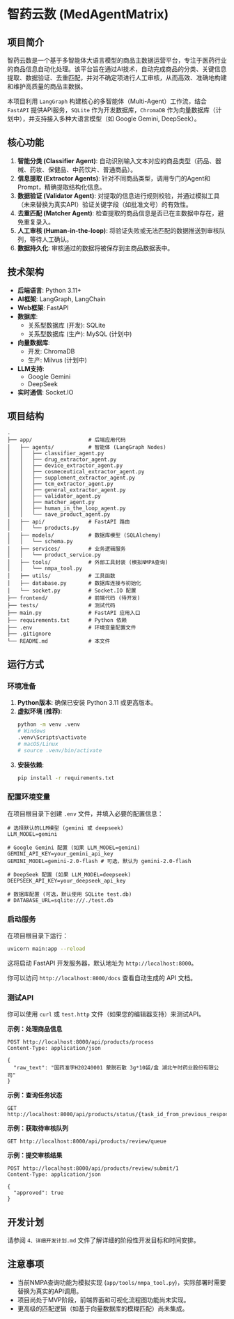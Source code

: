 # 智药云数 (MedAgentMatrix)

## 项目简介

智药云数是一个基于多智能体大语言模型的商品主数据运营平台，专注于医药行业的商品信息自动化处理。该平台旨在通过AI技术，自动完成商品的分类、关键信息提取、数据验证、去重匹配，并对不确定项进行人工审核，从而高效、准确地构建和维护高质量的商品主数据。

本项目利用 `LangGraph` 构建核心的多智能体（Multi-Agent）工作流，结合 `FastAPI` 提供API服务，`SQLite` 作为开发数据库，`ChromaDB` 作为向量数据库（计划中），并支持接入多种大语言模型（如 Google Gemini, DeepSeek）。

## 核心功能

1.  **智能分类 (Classifier Agent)**: 自动识别输入文本对应的商品类型（药品、器械、药妆、保健品、中药饮片、普通商品）。
2.  **信息提取 (Extractor Agents)**: 针对不同商品类型，调用专门的Agent和Prompt，精确提取结构化信息。
3.  **数据验证 (Validator Agent)**: 对提取的信息进行规则校验，并通过模拟工具（未来替换为真实API）验证关键字段（如批准文号）的有效性。
4.  **去重匹配 (Matcher Agent)**: 检查提取的商品信息是否已在主数据中存在，避免重复录入。
5.  **人工审核 (Human-in-the-loop)**: 将验证失败或无法匹配的数据推送到审核队列，等待人工确认。
6.  **数据持久化**: 审核通过的数据将被保存到主商品数据表中。

## 技术架构

*   **后端语言**: Python 3.11+
*   **AI框架**: LangGraph, LangChain
*   **Web框架**: FastAPI
*   **数据库**:
    *   关系型数据库 (开发): SQLite
    *   关系型数据库 (生产): MySQL (计划中)
*   **向量数据库**:
    *   开发: ChromaDB
    *   生产: Milvus (计划中)
*   **LLM支持**:
    *   Google Gemini
    *   DeepSeek
*   **实时通信**: Socket.IO

## 项目结构

```
.
├── app/                  # 后端应用代码
│   ├── agents/           # 智能体 (LangGraph Nodes)
│   │   ├── classifier_agent.py
│   │   ├── drug_extractor_agent.py
│   │   ├── device_extractor_agent.py
│   │   ├── cosmeceutical_extractor_agent.py
│   │   ├── supplement_extractor_agent.py
│   │   ├── tcm_extractor_agent.py
│   │   ├── general_extractor_agent.py
│   │   ├── validator_agent.py
│   │   ├── matcher_agent.py
│   │   ├── human_in_the_loop_agent.py
│   │   └── save_product_agent.py
│   ├── api/              # FastAPI 路由
│   │   └── products.py
│   ├── models/           # 数据库模型 (SQLAlchemy)
│   │   └── schema.py
│   ├── services/         # 业务逻辑服务
│   │   └── product_service.py
│   ├── tools/            # 外部工具封装 (模拟NMPA查询)
│   │   └── nmpa_tool.py
│   ├── utils/            # 工具函数
│   ├── database.py       # 数据库连接与初始化
│   └── socket.py         # Socket.IO 配置
├── frontend/             # 前端代码 (待开发)
├── tests/                # 测试代码
├── main.py               # FastAPI 应用入口
├── requirements.txt      # Python 依赖
├── .env                  # 环境变量配置文件
├── .gitignore
└── README.md             # 本文件
```

## 运行方式

### 环境准备

1.  **Python版本**: 确保已安装 Python 3.11 或更高版本。
2.  **虚拟环境 (推荐)**:
    ```bash
    python -m venv .venv
    # Windows
    .venv\Scripts\activate
    # macOS/Linux
    # source .venv/bin/activate
    ```
3.  **安装依赖**:
    ```bash
    pip install -r requirements.txt
    ```

### 配置环境变量

在项目根目录下创建 `.env` 文件，并填入必要的配置信息：

```
# 选择默认的LLM模型 (gemini 或 deepseek)
LLM_MODEL=gemini

# Google Gemini 配置 (如果 LLM_MODEL=gemini)
GEMINI_API_KEY=your_gemini_api_key
GEMINI_MODEL=gemini-2.0-flash # 可选，默认为 gemini-2.0-flash

# DeepSeek 配置 (如果 LLM_MODEL=deepseek)
DEEPSEEK_API_KEY=your_deepseek_api_key

# 数据库配置 (可选，默认使用 SQLite test.db)
# DATABASE_URL=sqlite:///./test.db
```

### 启动服务

在项目根目录下运行：

```bash
uvicorn main:app --reload
```

这将启动 FastAPI 开发服务器，默认地址为 `http://localhost:8000`。

你可以访问 `http://localhost:8000/docs` 查看自动生成的 API 文档。

### 测试API

你可以使用 `curl` 或 `test.http` 文件（如果您的编辑器支持）来测试API。

**示例：处理商品信息**

```http
POST http://localhost:8000/api/products/process
Content-Type: application/json

{
  "raw_text": "国药准字H20240001 蒙脱石散 3g*10袋/盒 湖北午时药业股份有限公司"
}
```

**示例：查询任务状态**

```http
GET http://localhost:8000/api/products/status/{task_id_from_previous_response}
```

**示例：获取待审核队列**

```http
GET http://localhost:8000/api/products/review/queue
```

**示例：提交审核结果**

```http
POST http://localhost:8000/api/products/review/submit/1
Content-Type: application/json

{
  "approved": true
}
```

## 开发计划

请参阅 `4、详细开发计划.md` 文件了解详细的阶段性开发目标和时间安排。

## 注意事项

*   当前NMPA查询功能为模拟实现 (`app/tools/nmpa_tool.py`)，实际部署时需要替换为真实的API调用。
*   项目尚处于MVP阶段，前端界面和可视化流程图功能尚未实现。
*   更高级的匹配逻辑（如基于向量数据库的模糊匹配）尚未集成。
